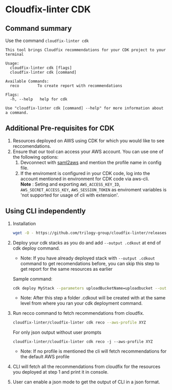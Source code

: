# Cloudfix-linter CDK

## Command summary
Use the command `cloudfix-linter cdk`
```
This tool brings Cloudfix recommendations for your CDK project to your terminal

Usage:
  cloudfix-linter cdk [flags]
  cloudfix-linter cdk [command]

Available Commands:
  reco        To create report with recommendations

Flags:
  -h, --help   help for cdk

Use "cloudfix-linter cdk [command] --help" for more information about a command.
```

## Additional Pre-requisites for CDK
1. Resources deployed on AWS using CDK for which you would like to see reccomendations.    
2. Ensure that our tool can access your AWS account. You can use one of the following options:
    1. Devconnect with [saml2aws](https://github.com/Versent/saml2aws) and mention the profile name in config file.   
    2. If the enviroment is configured in your CDK code, log into the account mentioned in environment for CDK code via aws-cli.  
    **Note** : Seting and exporting `AWS_ACCESS_KEY_ID`, `AWS_SECRET_ACCESS_KEY`, `AWS_SESSION_TOKEN` as enviroment variables is 'not supported for usage of cli with extension'.

<!-- 3). You must deploy cdk from your CDK project directory, with cdk.json at root level of cdk project.    -->

<!-- ## Using the VS Code [Cloudfix-linter extension](https://open-vsx.trilogy.devspaces.com/extension/devfactory/cloudfix-linter)

1. Deploy your cdk stacks with `--ouptut .cdkout` added at last of cdk deploy command. This creates a .cdkout directory with cdk deploy outputs(manifest.json,tree.json and stack templates etc.)

2. Open command pallete by pressing `ctrl+shift+P` and `Cloudfix-linter: cdk reco`.   

3. Input box for profile comes .Type in the profile that you want to have the result for, if no profile provided default aws-profile will be choosen.   

4. A prompt for aws profile verified and getting resources is shown, meaning all the stack resources are being fetched.   

5. A new view will open in your VSCode with the recommendation report, showing recommendations from Cloudfix corresponding to the resoruces created by the stack. -->

## Using CLI independently 
1. Installation
    ```bash
    wget -O - https://github.com/trilogy-group/cloudfix-linter/releases/latest/download/install.sh | bash
    ```
       

2. Deploy your cdk stacks as you do and add `--output .cdkout` at end of cdk deploy command.   
    - Note: If you have already deployed stack with `--output .cdkout` command to get recomendations before, you can skip this step to get report for the same resources as earlier

    Sample command: 
    ```bash
    cdk deploy MyStack --parameters uploadBucketName=uploadbucket --output .cdkout
    ```
    - Note: After this step a folder .cdkout will be created with at the same level from where you ran your cdk deployment command.
 
3. Run recco command to fetch recommendations from cloudfix.
    ```bash
    cloudfix-linter/cloudfix-linter cdk reco --aws-profile XYZ
    ```
    For only json output without user prompts
    ```
    cloudfix-linter/cloudfix-linter cdk reco -j --aws-profile XYZ
    ```
    
    - Note: If no profile is mentioned the cli will fetch recommendations for the default AWS profile

4. CLI will fetch all the recommendations from cloudfix for the resources you deployed at step 1 and print it in console.

5. User can enable a json mode to get the output of CLI in a json format.
